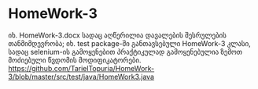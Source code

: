 # HomeWork-3
იხ. HomeWork-3.docx სადაც აღწერილია დავალების შესრულების თანმიმდევრობა;
იხ. test package-ში განთავსებული HomeWork-3 კლასი, სადაც selenium-ის გამოყენებით პრაქტიკულად გამოყენებულია ზემოთ მოძიებული წვდომის მოდიფიკატორები. https://github.com/TarielTopuria/HomeWork-3/blob/master/src/test/java/HomeWork3.java

